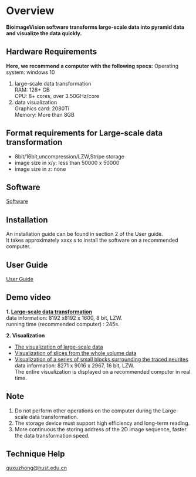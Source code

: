 

# Overview
**BioimageVision software transforms large-scale data into pyramid data and visualize the data quickly.**

## Hardware Requirements
**Here, we recommend a computer with the following specs:**
Operating system: windows 10 <br>
1. large-scale data transformation <br>
RAM: 128+ GB <br>
CPU: 8+ cores, over 3.50GHz/core <br>
2. data visualization <br>
Graphics card: 2080Ti <br>
Memory: More than 8GB <br>

## Format requirements for Large-scale data transformation
* 8bit/16bit,uncompression/LZW,Stripe storage<br>
* image size in x/y: less than 50000 x 50000<br>
* image size in z: none<br>

## Software
[Software](https://github.com/Quanlab-Bioimage/BioimageVision/releases/tag/SoftWare)
## Installation
An installation guide can be found in section 2 of the User guide. <br>
It takes approximately xxxx s to install the software on a recommended computer.

## User Guide
[User Guide](https://github.com/Quanlab-Bioimage/BioimageVision/blob/master/User%20Guide/GtreeUserguider_f.pdf)
## Demo video
**1. [Large-scale data transformation](https://github.com/Quanlab-Bioimage/BioimageVision/blob/master/Video/Large-scale%20data%20transformation.mp4)**<br>
data information: 8192 x8192 x 1600, 8 bit, LZW.<br>
running time (recommended computer) : 245s.<br>

**2. Visualization**<br>
* [The visualization of large-scale data](https://github.com/Quanlab-Bioimage/BioimageVision/blob/master/Video/the%20visualization%20of%20large-scale%20data.mp4)
* [Visualization of slices from the whole volume data](https://github.com/Quanlab-Bioimage/BioimageVision/blob/master/Video/Visualization%20of%20slices%20from%20the%20whole%20volume%20data%20.mp4)
* [Visualization of a series of small blocks surrounding the traced neurites](https://github.com/Quanlab-Bioimage/BioimageVision/blob/master/Video/visualization%20of%20a%20series%20of%20small%20blocks%20surrounding%20the%20traced%20neurites.mp4)<br>
data information: 8271 x 9016 x 2967, 16 bit, LZW.<br>
The entire visualization is displayed on a recommended computer in real time.<br>


## Note
1. Do not perform other operations on the computer during the Large-scale data transformation.
2. The storage device must support high efficiency and long-term reading.
3. More continuous the storing address of the 2D image sequence, faster the data transformation speed.

## Technique Help
quxuzhong@hust.edu.cn

